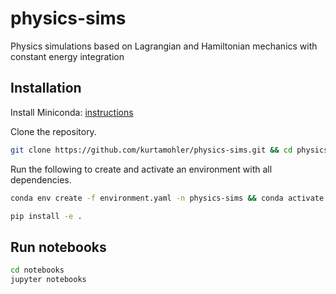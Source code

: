 # physics-sims

Physics simulations based on Lagrangian and Hamiltonian mechanics with constant
energy integration

## Installation

Install Miniconda:
[instructions](https://docs.conda.io/projects/conda/en/latest/user-guide/install/index.html)

Clone the repository.

```bash
git clone https://github.com/kurtamohler/physics-sims.git && cd physics-sims
```

Run the following to create and activate an environment with all dependencies.

```bash
conda env create -f environment.yaml -n physics-sims && conda activate physics-sims
```


```bash
pip install -e .
```

## Run notebooks

```bash
cd notebooks
jupyter notebooks
```
